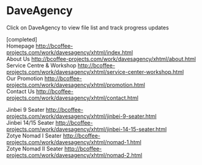 DaveAgency
==========  

Click on DaveAgency to view file list and track progress updates  

[completed]  
Homepage http://bcoffee-projects.com/work/davesagency/xhtml/index.html  
About Us http://bcoffee-projects.com/work/davesagency/xhtml/about.html  
Service Centre & Workshop http://bcoffee-projects.com/work/davesagency/xhtml/service-center-workshop.html  
Our Promotion http://bcoffee-projects.com/work/davesagency/xhtml/promotion.html  
Contact Us http://bcoffee-projects.com/work/davesagency/xhtml/contact.html  

Jinbei 9 Seater http://bcoffee-projects.com/work/davesagency/xhtml/jinbei-9-seater.html  
Jinbei 14/15 Seater http://bcoffee-projects.com/work/davesagency/xhtml/jinbei-14-15-seater.html  
Zotye Nomad I Seater http://bcoffee-projects.com/work/davesagency/xhtml/nomad-1.html  
Zotye Nomad II Seater http://bcoffee-projects.com/work/davesagency/xhtml/nomad-2.html  
